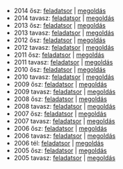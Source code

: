  - 2014 ősz: [feladatsor](http://dload.oktatas.educatio.hu/erettsegi/feladatok_2014osz_kozep/k_magyir_14okt_fl.pdf) | [megoldás](http://www.oktatas.hu/bin/content/dload/erettsegi/feladatok_2014osz_kozep/k_magyir_14okt_ut.pdf)
 - 2014 tavasz: [feladatsor](http://dload.oktatas.educatio.hu/erettsegi/feladatok_2014tavasz_kozep/k_magyir_14maj_fl.pdf) | [megoldás](http://dload.oktatas.educatio.hu/erettsegi/feladatok_2014tavasz_kozep/k_magyir_14maj_ut.pdf)
 - 2013 ősz: [feladatsor](http://dload.oktatas.educatio.hu/erettsegi/feladatok_2013osz_kozep/k_magyir_13okt_fl.pdf) | [megoldás](http://dload.oktatas.educatio.hu/erettsegi/feladatok_2013osz_kozep/k_magyir_13okt_ut.pdf)
 - 2013 tavasz: [feladatsor](http://www.oktatas.hu/bin/content/dload/erettsegi/feladatok_2013tavasz_kozep/k_magyir_13maj_fl.pdf) | [megoldás](http://www.oktatas.hu/bin/content/dload/erettsegi/feladatok_2013tavasz_kozep/k_magyir_13maj_ut.pdf)
 - 2012 ősz: [feladatsor](http://dload.oktatas.educatio.hu/erettsegi/feladatok_kozep_2012osz/k_magyir_12okt_fl.pdf) | [megoldás](http://dload.oktatas.educatio.hu/erettsegi/feladatok_kozep_2012osz/k_magyir_12okt_ut.pdf)
 - 2012 tavasz: [feladatsor](http://www.oktatas.hu/pub_bin/dload/kozoktatas/erettsegi/feladatok2012tavasz/kozep/k_magyir_12maj_fl.pdf) | [megoldás](http://www.oktatas.hu/pub_bin/dload/kozoktatas/erettsegi/feladatok2012tavasz/kozep/k_magyir_12maj_ut.pdf)
 - 2011 ősz: [feladatsor](http://www.oktatas.hu/bin/content/dload/erettsegi/feladatok2011osz/kozep/k_magyir_11okt_fl.pdf) | [megoldás](http://www.oktatas.hu/bin/content/dload/erettsegi/feladatok2011osz/kozep/k_magyir_11okt_ut.pdf)
 - 2011 tavasz: [feladatsor](http://www.oktatas.hu/pub_bin/dload/kozoktatas/erettsegi/feladatok2011tavasz/k_magyir_11maj_fl.pdf) | [megoldás](http://www.oktatas.hu/pub_bin/dload/kozoktatas/erettsegi/feladatok2011tavasz/k_magyir_11maj_ut.pdf)
 - 2010 ősz: [feladatsor](http://www.oktatas.hu/pub_bin/dload/kozoktatas/erettsegi/feladatok2010osz/k_magyir_10okt_fl.pdf) | [megoldás](http://www.oktatas.hu/pub_bin/dload/kozoktatas/erettsegi/feladatok2010osz/k_magyir_10okt_ut.pdf)
 - 2010 tavasz: [feladatsor](http://www.oktatas.hu/pub_bin/dload/kozoktatas/erettsegi/feladatok2010tavasz/k_magyir_10maj_fl.pdf) | [megoldás](http://www.oktatas.hu/pub_bin/dload/kozoktatas/erettsegi/feladatok2010tavasz/k_magyir_10maj_ut.pdf)
 - 2009 ősz: [feladatsor](http://www.oktatas.hu/pub_bin/dload/kozoktatas/erettsegi/feladatok2009tavasz/k_magyir_09maj_fl.pdf) | [megoldás](http://www.oktatas.hu/pub_bin/dload/kozoktatas/erettsegi/feladatok2009tavasz/k_magyir_09maj_ut.pdf)
 - 2009 tavasz: [feladatsor](http://www.oktatas.hu/pub_bin/dload/kozoktatas/erettsegi/feladatok2009tavasz/k_magyir_09maj_fl.pdf) | [megoldás](http://www.oktatas.hu/pub_bin/dload/kozoktatas/erettsegi/feladatok2009tavasz/k_magyir_09maj_ut.pdf)
 - 2008 ősz: [feladatsor](http://www.oktatas.hu/pub_bin/dload/kozoktatas/erettsegi/feladatok2008osz/k_magyir_08okt_fl.pdf) | [megoldás](http://www.oktatas.hu/pub_bin/dload/kozoktatas/erettsegi/feladatok2008osz/k_magyir_08okt_ut.pdf)
 - 2008 tavasz: [feladatsor](http://www.oktatas.hu/pub_bin/dload/kozoktatas/erettsegi/feladatok2008tavasz/k_magyir_08maj_fl.pdf) | [megoldás](http://www.oktatas.hu/pub_bin/dload/kozoktatas/erettsegi/feladatok2008tavasz/k_magyir_08maj_ut.pdf)
 - 2007 ősz: [feladatsor](http://www.oktatas.hu/pub_bin/dload/kozoktatas/erettsegi/feladatok2007osz/k_magyir_07okt_fl.pdf) | [megoldás](http://www.oktatas.hu/pub_bin/dload/kozoktatas/erettsegi/feladatok2007osz/k_magyir_07okt_ut.pdf)
 - 2007 tavasz: [feladatsor](http://www.oktatas.hu/pub_bin/dload/kozoktatas/erettsegi/feladatok2007tavasz/k_magyir_07maj_fl.pdf) | [megoldás](http://www.oktatas.hu/pub_bin/dload/kozoktatas/erettsegi/feladatok2007tavasz/k_magyir_07maj_ut.pdf)
 - 2006 ősz: [feladatsor](http://www.oktatas.hu/bin/content/dload/erettsegi/feladatok2006osz/kozep/k_magyir_06okt_fl.pdf) | [megoldás](http://www.oktatas.hu/bin/content/dload/erettsegi/feladatok2006osz/kozep/k_magyir_06okt_ut.pdf)
 - 2006 tavasz: [feladatsor](http://www.oktatas.hu/bin/content/dload/erettsegi/feladatok2006tavasz/kozep/k_magyir_06maj_fl.pdf) | [megoldás](http://www.oktatas.hu/bin/content/dload/erettsegi/feladatok2006tavasz/kozep/k_magyir_06maj_ut.pdf)
 - 2006 tél: [feladatsor](http://www.oktatas.hu/bin/content/dload/erettsegi/feladatok2006februar/kozep/k_magyir_06febr_fl.pdf) | [megoldás](http://www.oktatas.hu/bin/content/dload/erettsegi/feladatok2006februar/kozep/k_magyir_06febr_ut.pdf)
 - 2005 ősz: [feladatsor](http://www.oktatas.hu/bin/content/dload/erettsegi/feladatok2005osz/kozep/k_magyir_05okt_fl.pdf) | [megoldás](http://www.oktatas.hu/bin/content/dload/erettsegi/feladatok2005osz/kozep/k_magyir_05okt_ut.pdf)
 - 2005 tavasz: [feladatsor](http://dload.oktatas.educatio.hu/erettsegi/feladatok2005tavasz/kozep/k_magyir_fl.pdf) | [megoldás](http://dload.oktatas.educatio.hu/erettsegi/feladatok2005tavasz/kozep/k_magyir_ut.pdf)
